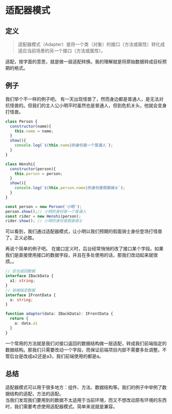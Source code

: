 # 适配器模式

## 定义
> 适配器模式（Adapter）是将一个类（对象）的接口（方法或属性）转化成适应当前场景的另一个接口（方法或属性）。  

适配，按字面的意思，就是做一层适配转换。我的理解就是将原始数据转成目标预期的格式。

## 例子
我们举个不一样的例子吧。
有一天出现怪兽了，然而身边都是普通人，是无法对抗怪兽的。但我们的主人公小明平时虽然也是普通人，但到危机关头，他就会变身打怪兽。

``` javascript
class Person {
  constructor(name){
    this.name = name;
  }
  show(){
    console.log(`${this.name}的身份是一个普通人`);
  }
}

class Henshi{
  constructor(person){
    this.person = person;
  }
  show(){
    console.log(`${this.person.name}的身份是假面骑士`);
  }
}

const person = new Person('小明');
person.show();// 小明的身份是一个普通人
const rider = new Henshi(person);
rider.show(); // 小明的身份是假面骑士
```
可以看到，我们通过适配器模式，让小明以我们预期的假面骑士身份登场打怪兽了。正义必胜。

再说个简单的例子吧。
在接口定义时，后台经常悄悄的改了接口某个字段。如果我们是直接使用接口的数据字段，并且在多处使用的话，那我们改动起来就很烦。。
``` typescript
// 后台返回数据
interface IBackData {
  a1: string;
}
// 前端指定数据
interface IFrontData {
  a: string;
}

function adaptor(data: IBackData): IFrontData {
  return {
    a: data.a1
  }
}
```
一个常用的方法就是我们对接口返回的数据结构做一层适配，转成我们前端指定的数据结构。那我们只需要改动一个字段，而保证前端项目内部不需要多处调整。不管后台是改成a2还是a3，我们前端使用的都是a。

## 总结
适配器模式可以用于很多地方：组件、方法、数据结构等。我们的例子中举例了数据结构的适配，方法的适配。  
当我们发现我们要用到的数据不太适用于当前环境，而又不想改动原有环境的东西时，我们需要考虑使用适配器模式。简单来说就是兼容。

